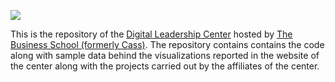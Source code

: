![](images/dlrc.jpg)

This is the repository of the [Digital Leadership
Center](https://www.cass.city.ac.uk/faculties-and-research/centres/digital-leadership-research-centre)
hosted by [The Business School (formerly Cass)](https://www.cass.city.ac.uk/).
The repository contains contains the code along with sample data behind the
visualizations reported in the website of the center along with the projects
carried out by the affiliates of the center.